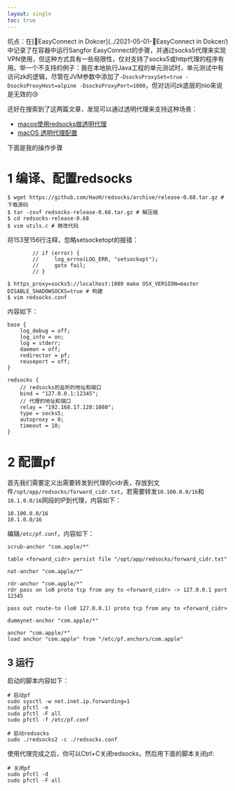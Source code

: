 ```yaml
---
layout: single
toc: true
---
```


坑点：在[🧰EasyConnect in Dokcer](../2021-05-01-🧰EasyConnect in Dokcer/)中记录了在容器中运行Sangfor EasyConnect的步骤，并通过socks5代理来实现VPN使用，但这种方式具有一些局限性，仅对支持了socks5或http代理的程序有用。举一个不支持的例子：我在本地执行Java工程的单元测试时，单元测试中有访问zk的逻辑，尽管在JVM参数中添加了`-DsocksProxySet=true -DsocksProxyHost=alpine -DsocksProxyPort=1080`，但对访问zk底层的nio来说是无效的😢

还好在搜索到了这两篇文章，发现可以通过透明代理来支持这种场景：

- [macos使用redsocks做透明代理](https://luckypoem.blog.fc2.com/blog-entry-738.html)
- [macOS 透明代理配置](https://penglei.github.io/post/transparent_proxy_on_macosx/#_a_%E9%85%8D%E7%BD%AEpf_conf)

下面是我的操作步骤

# 1 编译、配置redsocks

```
$ wget https://github.com/HaoH/redsocks/archive/release-0.68.tar.gz # 下载源码
$ tar -zxvf redsocks-release-0.68.tar.gz # 解压缩
$ cd redsocks-release-0.68
$ vim utils.c # 微改代码
```

将153至156行注释，忽略setsocketopt的报错：
```
        // if (error) {
        //     log_errno(LOG_ERR, "setsockopt");
        //     goto fail;
        // }
```

```
$ https_proxy=socks5://localhost:1080 make OSX_VERSION=master DISABLE_SHADOWSOCKS=true # 构建
$ vim redsocks.conf
```

内容如下：

```
base {
	log_debug = off;
	log_info = on;
	log = stderr;
	daemon = off;
	redirector = pf;
	reuseport = off;
}

redsocks {
    // redsocks的监听的地址和端口
	bind = "127.0.0.1:12345";
    // 代理的地址和端口
	relay = "192.168.17.128:1080";
	type = socks5;
	autoproxy = 0;
	timeout = 10;
}
```

# 2 配置pf

首先我们需要定义出需要转发到代理的cidr表，存放到文件`/opt/app/redsocks/forward_cidr.txt`，若需要转发`10.100.0.0/16`和`10.1.0.0/16`网段的IP到代理，内容如下：

```
10.100.0.0/16
10.1.0.0/16
```

编辑`/etc/pf.conf`，内容如下：

```
scrub-anchor "com.apple/*"

table <forward_cidr> persist file "/opt/app/redsocks/forward_cidr.txt"

nat-anchor "com.apple/*"

rdr-anchor "com.apple/*"
rdr pass on lo0 proto tcp from any to <forward_cidr> -> 127.0.0.1 port 12345

pass out route-to (lo0 127.0.0.1) proto tcp from any to <forward_cidr>

dummynet-anchor "com.apple/*"

anchor "com.apple/*"
load anchor "com.apple" from "/etc/pf.anchors/com.apple"
```

## 3 运行

启动的脚本内容如下：

```
# 启动pf
sudo sysctl -w net.inet.ip.forwarding=1
sudo pfctl -e
sudo pfctl -F all
sudo pfctl -f /etc/pf.conf

# 启动redsocks
sudo ./redsocks2 -c ./redsocks.conf
```

使用代理完成之后，你可以Ctrl+C关闭redsocks，然后用下面的脚本关闭pf:

```
# 关闭pf
sudo pfctl -d
sudo pfctl -F all
```
